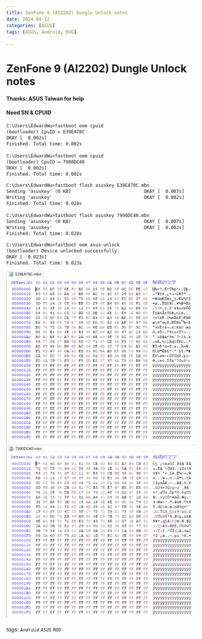 ```yaml
---
title: ZenFone 9 (AI2202) Dungle Unlock notes
date: 2024-04-12
categories: [ASUS]
tags: [ASUS, Android, ROG]

---
```


# ZenFone 9 (AI2202) Dungle Unlock notes

#### Thanks: ASUS Taiwan for help
#### Need SN & CPUID


```
C:\Users\EdwardWu>fastboot oem cpuid
(bootloader) CpuID = E39EA78C
OKAY [  0.002s]
Finished. Total time: 0.002s

C:\Users\EdwardWu>fastboot oem cpuid
(bootloader) CpuID = 7990DC40
OKAY [  0.002s]
Finished. Total time: 0.002s
```
```
C:\Users\EdwardWu>fastboot flash asuskey E39EA78C.mbn
Sending 'asuskey' (0 KB)                           OKAY [  0.007s]
Writing 'asuskey'                                  OKAY [  0.002s]
Finished. Total time: 0.028s

C:\Users\EdwardWu>fastboot flash asuskey 7990DC40.mbn
Sending 'asuskey' (0 KB)                           OKAY [  0.007s]
Writing 'asuskey'                                  OKAY [  0.002s]
Finished. Total time: 0.028s
```

```
C:\Users\EdwardWu>fastboot oem asus-unlock
(bootloader) Device unlocked successfully.
OKAY [  0.023s]
Finished. Total time: 0.023s
```


![](/assets/img/posts/SJ-haZPAn.png)
![](/assets/img/posts/rkF_C88gA.png)




###### tags: `Android` `ASUS` `ROG`
